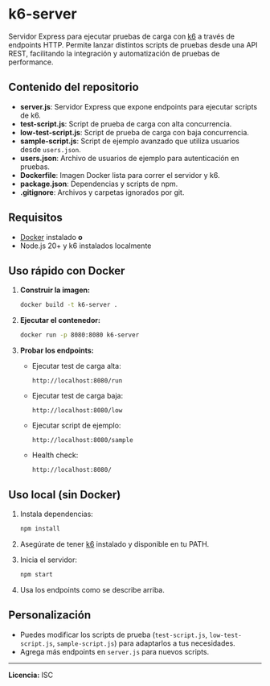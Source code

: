 # k6-server

Servidor Express para ejecutar pruebas de carga con [k6](https://k6.io/) a través de endpoints HTTP. Permite lanzar distintos scripts de pruebas desde una API REST, facilitando la integración y automatización de pruebas de performance.

## Contenido del repositorio

- **server.js**: Servidor Express que expone endpoints para ejecutar scripts de k6.
- **test-script.js**: Script de prueba de carga con alta concurrencia.
- **low-test-script.js**: Script de prueba de carga con baja concurrencia.
- **sample-script.js**: Script de ejemplo avanzado que utiliza usuarios desde `users.json`.
- **users.json**: Archivo de usuarios de ejemplo para autenticación en pruebas.
- **Dockerfile**: Imagen Docker lista para correr el servidor y k6.
- **package.json**: Dependencias y scripts de npm.
- **.gitignore**: Archivos y carpetas ignorados por git.

## Requisitos

- [Docker](https://www.docker.com/) instalado **o**
- Node.js 20+ y k6 instalados localmente

## Uso rápido con Docker

1. **Construir la imagen:**
   ```sh
   docker build -t k6-server .
   ```

2. **Ejecutar el contenedor:**
   ```sh
   docker run -p 8080:8080 k6-server
   ```

3. **Probar los endpoints:**

   - Ejecutar test de carga alta:
     ```
     http://localhost:8080/run
     ```
   - Ejecutar test de carga baja:
     ```
     http://localhost:8080/low
     ```
   - Ejecutar script de ejemplo:
     ```
     http://localhost:8080/sample
     ```
   - Health check:
     ```
     http://localhost:8080/
     ```

## Uso local (sin Docker)

1. Instala dependencias:
   ```sh
   npm install
   ```

2. Asegúrate de tener [k6](https://k6.io/docs/getting-started/installation/) instalado y disponible en tu PATH.

3. Inicia el servidor:
   ```sh
   npm start
   ```

4. Usa los endpoints como se describe arriba.

## Personalización

- Puedes modificar los scripts de prueba (`test-script.js`, `low-test-script.js`, `sample-script.js`) para adaptarlos a tus necesidades.
- Agrega más endpoints en `server.js` para nuevos scripts.

---

**Licencia:** ISC
